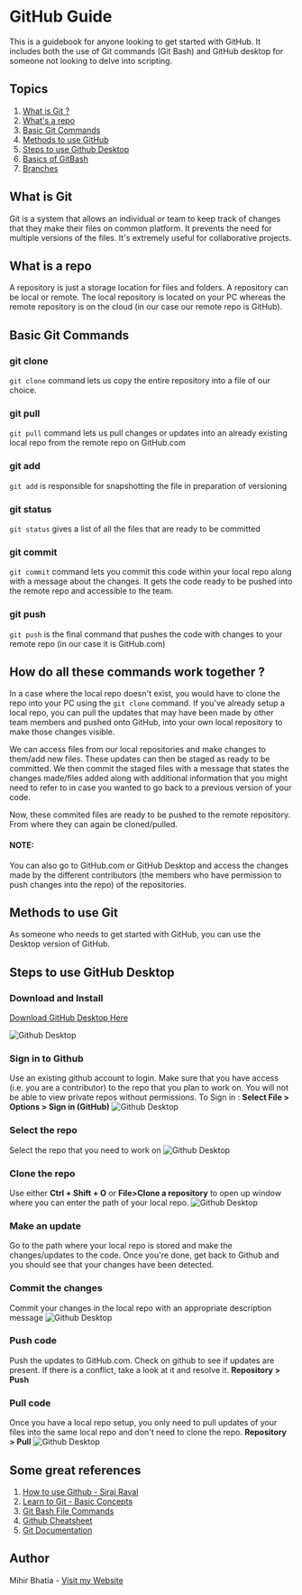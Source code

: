 # GitHub Guide 

This is a guidebook for anyone looking to get started with GitHub. It includes both the use of Git commands (Git Bash) and GitHub desktop for someone not looking to delve into scripting. 

## Topics
1. [What is Git ?](#what-is-git)
2. [What's a repo](#what-is-a-repo)
3. [Basic Git Commands](#basic-git-commands)
4. [Methods to use GitHub](#methods-to-use-git)
5. [Steps to use Github Desktop](#steps-to-use-github-desktop)
6. [Basics of GitBash](#basics-of-gitbash)
7. [Branches](#branches)

## What is Git
Git is a system that allows an individual or team to keep track of changes that they make their files on common platform. It prevents the need for multiple versions of the files. It's extremely useful for collaborative projects. 

## What is a repo
A repository is just a storage location for files and folders. A repository can be local or remote. The local repository is located on your PC whereas the remote repository is on the cloud (in our case our remote repo is GitHub). 

## Basic Git Commands 
### git clone 
```git clone``` command lets us copy the entire repository into a file of our choice. 
### git pull 
```git pull``` command lets us pull changes or updates into an already existing local repo from the remote repo on GitHub.com 
### git add  
```git add``` is responsible for snapshotting the file in preparation of versioning 
### git status 
```git status``` gives a list of all the files that are ready to be committed 
### git commit 
```git commit``` command lets you commit this code within your local repo along with a message about the changes. It gets the code ready to be pushed into the remote repo and accessible to the team. 
### git push 
```git push``` is the final command that pushes the code with changes to your remote repo (in our case it is GitHub.com) 

## How do all these commands work together ? 
In a case where the local repo doesn't exist, you would have to clone the repo into your PC using the ```git clone``` command. If you've already setup a local repo, you can pull the updates that may have been made by other team members and pushed onto GitHub, into your own local repository to make those changes visible. 

We can access files from our local repositories and make changes to them/add new files. These updates can then be staged as ready to be committed. We then commit the staged files with a message that states the changes made/files added along with additional information that you might need to refer to in case you wanted to go back to a previous version of your code. 

Now, these commited files are ready to be pushed to the remote repository. From where they can again be cloned/pulled. 

#### NOTE: 
You can also go to GitHub.com or GitHub Desktop and access the changes made by the different contributors (the members who have permission to push changes into the repo) of the repositories.  

## Methods to use Git 
As someone who needs to get started with GitHub, you can use the Desktop version of GitHub.

## Steps to use GitHub Desktop 
### Download and Install 
[Download GitHub Desktop Here](https://desktop.github.com/)

![Github Desktop](https://github.com/mihirbhatia999/information_systems/blob/master/GitHubPresentation/Capture1.PNG)

### Sign in to Github 
Use an existing github account to login. Make sure that you have access (i.e. you are a contributor) to the repo that you plan to work on. You will not be able to view private repos without permissions. 
To Sign in : **Select File > Options > Sign in (GitHub)**
![Github Desktop](https://github.com/mihirbhatia999/information_systems/blob/master/GitHubPresentation/Capture2.PNG)
### Select the repo
Select the repo that you need to work on 
![Github Desktop](https://github.com/mihirbhatia999/information_systems/blob/master/GitHubPresentation/Capture3.PNG)
### Clone the repo 
Use either **Ctrl + Shift + O** or **File>Clone a repository** to open up window where you can enter the path of your local repo. 
![Github Desktop](https://github.com/mihirbhatia999/information_systems/blob/master/GitHubPresentation/Capture4.PNG)
### Make an update 
Go to the path where your local repo is stored and make the changes/updates to the code. Once you're done, get back to Github and you should see that your changes have been detected. 

### Commit the changes 
Commit your changes in the local repo with an appropriate description message 
![Github Desktop](https://github.com/mihirbhatia999/information_systems/blob/master/GitHubPresentation/Capture5.PNG)
### Push code 
Push the updates to GitHub.com. Check on github to see if updates are present. If there is a conflict, take a look at it and resolve it.
**Repository > Push**
### Pull code 
Once you have a local repo setup, you only need to pull updates of your files into the same local repo and don't need to clone the repo. 
**Repository > Pull**
![Github Desktop](https://github.com/mihirbhatia999/information_systems/blob/master/GitHubPresentation/Capture6.PNG)

## Some great references 
1. [How to use Github - Siraj Raval](https://www.youtube.com/watch?v=Loav1kbA640)
2. [Learn to Git - Basic Concepts](https://www.youtube.com/watch?v=8KCQe9Pm1kg)
3. [Git Bash File Commands](https://www.youtube.com/watch?v=bqV-eszlRhY)
4. [Github Cheatsheet](https://education.github.com/git-cheat-sheet-education.pdf)
5. [Git Documentation](https://git-scm.com/docs)

## Author 
Mihir Bhatia  - [Visit my Website](https://www.mihirbhatia.com)
